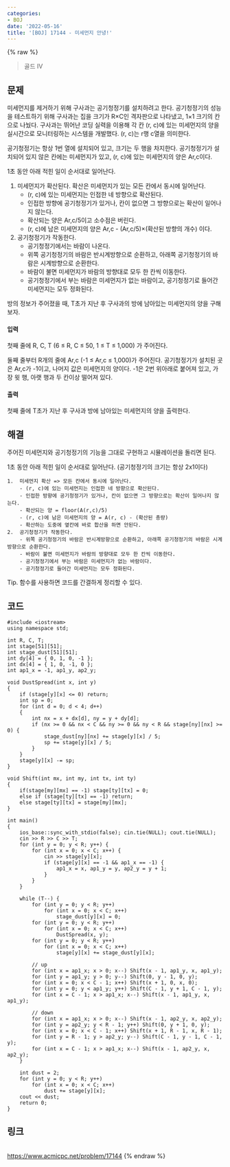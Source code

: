 ```yaml
---
categories:
- BOJ
date: '2022-05-16'
title: '[BOJ] 17144 - 미세먼지 안녕!'
---
```


{% raw %}
> 골드 IV<br>

## 문제
미세먼지를 제거하기 위해 구사과는 공기청정기를 설치하려고 한다. 공기청정기의 성능을 테스트하기 위해 구사과는 집을 크기가 R×C인 격자판으로 나타냈고, 1×1 크기의 칸으로 나눴다. 구사과는 뛰어난 코딩 실력을 이용해 각 칸 (r, c)에 있는 미세먼지의 양을 실시간으로 모니터링하는 시스템을 개발했다. (r, c)는 r행 c열을 의미한다.

공기청정기는 항상 1번 열에 설치되어 있고, 크기는 두 행을 차지한다. 공기청정기가 설치되어 있지 않은 칸에는 미세먼지가 있고, (r, c)에 있는 미세먼지의 양은 Ar,c이다.

1초 동안 아래 적힌 일이 순서대로 일어난다.

1.  미세먼지가 확산된다. 확산은 미세먼지가 있는 모든 칸에서 동시에 일어난다.
    -   (r, c)에 있는 미세먼지는 인접한 네 방향으로 확산된다.
    -   인접한 방향에 공기청정기가 있거나, 칸이 없으면 그 방향으로는 확산이 일어나지 않는다.
    -   확산되는 양은 Ar,c/5이고 소수점은 버린다.
    -   (r, c)에 남은 미세먼지의 양은 Ar,c  - (Ar,c/5)×(확산된 방향의 개수) 이다.
2.  공기청정기가 작동한다.
    -   공기청정기에서는 바람이 나온다.
    -   위쪽 공기청정기의 바람은 반시계방향으로 순환하고, 아래쪽 공기청정기의 바람은 시계방향으로 순환한다.
    -   바람이 불면 미세먼지가 바람의 방향대로 모두 한 칸씩 이동한다.
    -   공기청정기에서 부는 바람은 미세먼지가 없는 바람이고, 공기청정기로 들어간 미세먼지는 모두 정화된다.

방의 정보가 주어졌을 때, T초가 지난 후 구사과의 방에 남아있는 미세먼지의 양을 구해보자.

#### 입력
첫째 줄에 R, C, T (6 ≤ R, C ≤ 50, 1 ≤ T ≤ 1,000) 가 주어진다.

둘째 줄부터 R개의 줄에 Ar,c (-1 ≤ Ar,c  ≤ 1,000)가 주어진다. 공기청정기가 설치된 곳은 Ar,c가 -1이고, 나머지 값은 미세먼지의 양이다. -1은 2번 위아래로 붙어져 있고, 가장 윗 행, 아랫 행과 두 칸이상 떨어져 있다.

#### 출력
첫째 줄에 T초가 지난 후 구사과 방에 남아있는 미세먼지의 양을 출력한다.

## 해결
주어진 미세먼지와 공기청정기의 기능을 그대로 구현하고 시뮬레이션을 돌리면 된다.

1초 동안 아래 적힌 일이 순서대로 일어난다. (공기청정기의 크기는 항상 2x1이다)
```
1.  미세먼지 확산 => 모든 칸에서 동시에 일어난다.
    - (r, c)에 있는 미세먼지는 인접한 네 방향으로 확산된다.
    - 인접한 방향에 공기청정기가 있거나, 칸이 없으면 그 방향으로는 확산이 일어나지 않는다.
    - 확산되는 양 = floor(A(r,c)/5)
    - (r, c)에 남은 미세먼지의 양 = A(r, c) - (확산된 총량)
    - 확산하는 도중에 옆칸에 바로 합산을 하면 안된다.
2.  공기청정기가 작동한다.
    - 위쪽 공기청정기의 바람은 반시계방향으로 순환하고, 아래쪽 공기청정기의 바람은 시계방향으로 순환한다.
    - 바람이 불면 미세먼지가 바람의 방향대로 모두 한 칸씩 이동한다.
    - 공기청정기에서 부는 바람은 미세먼지가 없는 바람이다.
    - 공기청정기로 들어간 미세먼지는 모두 정화된다.
```

Tip. 함수를 사용하면 코드를 간결하게 정리할 수 있다.

## 코드
```
#include <iostream>
using namespace std;

int R, C, T;
int stage[51][51];
int stage_dust[51][51];
int dy[4] = { 0, 1, 0, -1 };
int dx[4] = { 1, 0, -1, 0 };
int ap1_x = -1, ap1_y, ap2_y;

void DustSpread(int x, int y)
{
	if (stage[y][x] <= 0) return;
	int sp = 0;
	for (int d = 0; d < 4; d++)
	{
		int nx = x + dx[d], ny = y + dy[d];
		if (nx >= 0 && nx < C && ny >= 0 && ny < R && stage[ny][nx] >= 0) {
			stage_dust[ny][nx] += stage[y][x] / 5;
			sp += stage[y][x] / 5;
		}
	}
	stage[y][x] -= sp;
}

void Shift(int mx, int my, int tx, int ty)
{
	if(stage[my][mx] == -1) stage[ty][tx] = 0;
	else if (stage[ty][tx] == -1) return;
	else stage[ty][tx] = stage[my][mx];
}

int main()
{
	ios_base::sync_with_stdio(false); cin.tie(NULL); cout.tie(NULL);
	cin >> R >> C >> T;
	for (int y = 0; y < R; y++) {
		for (int x = 0; x < C; x++) {
			cin >> stage[y][x];
			if (stage[y][x] == -1 && ap1_x == -1) {
				ap1_x = x, ap1_y = y, ap2_y = y + 1;
			}
		}
	}

	while (T--) {
		for (int y = 0; y < R; y++)
			for (int x = 0; x < C; x++)
				stage_dust[y][x] = 0;
		for (int y = 0; y < R; y++)
			for (int x = 0; x < C; x++)
				DustSpread(x, y);
		for (int y = 0; y < R; y++)
			for (int x = 0; x < C; x++)
				stage[y][x] += stage_dust[y][x];

		// up
		for (int x = ap1_x; x > 0; x--) Shift(x - 1, ap1_y, x, ap1_y);
		for (int y = ap1_y; y > 0; y--) Shift(0, y - 1, 0, y);
		for (int x = 0; x < C - 1; x++) Shift(x + 1, 0, x, 0);
		for (int y = 0; y < ap1_y; y++) Shift(C - 1, y + 1, C - 1, y);
		for (int x = C - 1; x > ap1_x; x--) Shift(x - 1, ap1_y, x, ap1_y);

		// down
		for (int x = ap1_x; x > 0; x--) Shift(x - 1, ap2_y, x, ap2_y);
		for (int y = ap2_y; y < R - 1; y++) Shift(0, y + 1, 0, y);
		for (int x = 0; x < C - 1; x++) Shift(x + 1, R - 1, x, R - 1);
		for (int y = R - 1; y > ap2_y; y--) Shift(C - 1, y - 1, C - 1, y);
		for (int x = C - 1; x > ap1_x; x--) Shift(x - 1, ap2_y, x, ap2_y);
	}

	int dust = 2;
	for (int y = 0; y < R; y++)
		for (int x = 0; x < C; x++)
			dust += stage[y][x];
	cout << dust;
	return 0;
}
```

## 링크
<br>https://www.acmicpc.net/problem/17144
{% endraw %}
